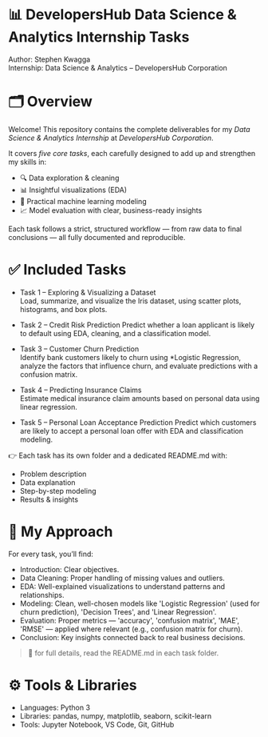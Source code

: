 # 📊 DevelopersHub Data Science & Analytics Internship Tasks

Author: Stephen Kwagga  
Internship: Data Science & Analytics – DevelopersHub Corporation  


# 🗂 Overview

Welcome! This repository contains the complete deliverables for my *Data Science & Analytics Internship* at *DevelopersHub Corporation*.

It covers *five core tasks*, each carefully designed to add up and strengthen my skills in:

- 🔍 Data exploration & cleaning  
- 📊 Insightful visualizations (EDA)  
- 🧩 Practical machine learning modeling  
- 📈 Model evaluation with clear, business-ready insights  

Each task follows a strict, structured workflow — from raw data to final conclusions — all fully documented and reproducible.


# ✅ Included Tasks

- Task 1 – Exploring & Visualizing a Dataset  
  Load, summarize, and visualize the Iris dataset, using scatter plots, histograms, and box plots.

- Task 2 – Credit Risk Prediction 
  Predict whether a loan applicant is likely to default using EDA, cleaning, and a classification model.

- Task 3 – Customer Churn Prediction  
  Identify bank customers likely to churn using *Logistic Regression, analyze the factors that influence churn, and evaluate predictions with a confusion matrix.

- Task 4 – Predicting Insurance Claims  
  Estimate medical insurance claim amounts based on personal data using linear regression.

- Task 5 – Personal Loan Acceptance Prediction 
  Predict which customers are likely to accept a personal loan offer with EDA and classification modeling.

👉 Each task has its own folder and a dedicated README.md with:
- Problem description  
- Data explanation  
- Step-by-step modeling  
- Results & insights

# 🔑 My Approach

For every task, you’ll find:
- Introduction: Clear objectives.  
- Data Cleaning: Proper handling of missing values and outliers.  
- EDA: Well-explained visualizations to understand patterns and relationships.  
- Modeling: Clean, well-chosen models like 'Logistic Regression' (used for churn prediction), 'Decision Trees', and 'Linear Regression'.  
- Evaluation: Proper metrics — 'accuracy', 'confusion matrix', 'MAE', 'RMSE' — applied where relevant (e.g., confusion matrix for churn).  
- Conclusion: Key insights connected back to real business decisions.

> 📁 for full details, read the README.md in each task folder.

# ⚙ Tools & Libraries

- Languages: Python 3  
- Libraries: pandas, numpy, matplotlib, seaborn, scikit-learn  
- Tools: Jupyter Notebook, VS Code, Git, GitHub

